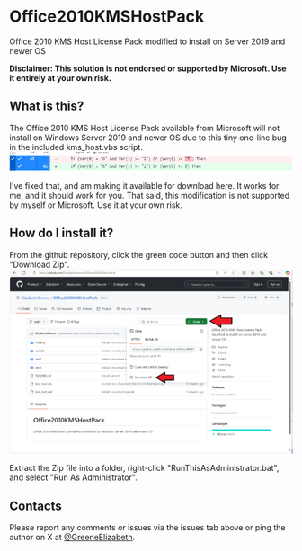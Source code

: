 # Office2010KMSHostPack

Office 2010 KMS Host License Pack modified to install on Server 2019 and newer OS

**Disclaimer: This solution is not endorsed or supported by Microsoft. Use it entirely at your own risk.**

## What is this?

The Office 2010 KMS Host License Pack available from Microsoft will not install on Windows Server 2019 and newer OS due to this tiny one-line bug in the included kms_host.vbs script.
![Diff showing two removed quotation marks around 7 on line 65](WhatsDifferent.png)

I've fixed that, and am making it available for download here. It works for me, and it should work for you. That said, this modification is not supported by myself or Microsoft. Use it at your own risk.

## How do I install it?

From the github repository, click the green code button and then click "Download Zip".
![Showing where the Download ZIP button is](HowToDownload.png)

Extract the Zip file into a folder, right-click "RunThisAsAdministrator.bat", and select "Run As Administrator".

## Contacts

Please report any comments or issues via the issues tab above or ping the author on X at [@GreeneElizabeth](https://x.com/GreeneElizabeth).
